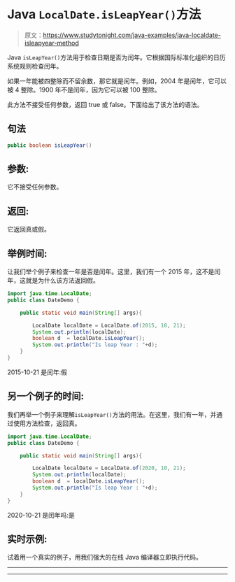 # Java `LocalDate.isLeapYear()`方法

> 原文：<https://www.studytonight.com/java-examples/java-localdate-isleapyear-method>

Java `isLeapYear()`方法用于检查日期是否为闰年。它根据国际标准化组织的日历系统规则检查闰年。

如果一年能被四整除而不留余数，那它就是闰年。例如，2004 年是闰年，它可以被 4 整除。1900 年不是闰年，因为它可以被 100 整除。

此方法不接受任何参数，返回 true 或 false。下面给出了该方法的语法。

## 句法

```java
public boolean isLeapYear()
```

## 参数:

它不接受任何参数。

## 返回:

它返回真或假。

## 举例时间:

让我们举个例子来检查一年是否是闰年。这里，我们有一个 2015 年，这不是闰年，这就是为什么该方法返回假。

```java
import java.time.LocalDate; 
public class DateDemo {

	public static void main(String[] args){  

		LocalDate localDate = LocalDate.of(2015, 10, 21);
		System.out.println(localDate);
		boolean d  = localDate.isLeapYear();
		System.out.println("Is leap Year : "+d);
	}
}
```

2015-10-21
是闰年:假

## 另一个例子的时间:

我们再举一个例子来理解`isLeapYear()`方法的用法。在这里，我们有一年，并通过使用方法检查，返回真。

```java
import java.time.LocalDate; 
public class DateDemo {

	public static void main(String[] args){  

		LocalDate localDate = LocalDate.of(2020, 10, 21);
		System.out.println(localDate);
		boolean d  = localDate.isLeapYear();
		System.out.println("Is leap Year : "+d);
	}
}
```

2020-10-21
是闰年吗:是

## 实时示例:

试着用一个真实的例子，用我们强大的在线 Java 编译器立即执行代码。

* * *

* * *